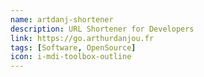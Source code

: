 ```yaml
---
name: artdanj-shortener
description: URL Shortener for Developers
link: https://go.arthurdanjou.fr
tags: [Software, OpenSource]
icon: i-mdi-toolbox-outline
---
```

